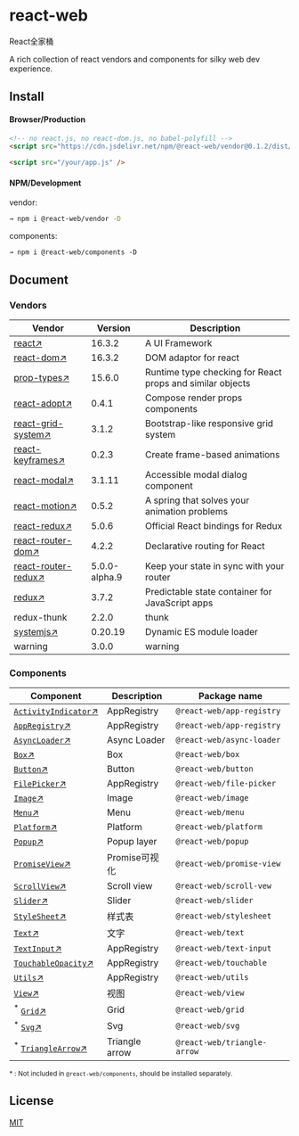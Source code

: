 # react-web
React全家桶

A rich collection of react vendors and components for silky web dev experience. 


## Install

#### Browser/Production

```html
<!-- no react.js, no react-dom.js, no babel-polyfill -->
<script src="https://cdn.jsdelivr.net/npm/@react-web/vendor@0.1.2/dist/vendor.production.js" />

<script src="/your/app.js" />
```

#### NPM/Development

vendor:

```bash
→ npm i @react-web/vendor -D
```

components:

```
→ npm i @react-web/components -D
```

## Document

### Vendors

Vendor | Version  |  Description
------------------|-------------|------------
 [react↗](https://github.com/facebook/react)             |  16.3.2 | A UI Framework
 [react-dom↗](https://github.com/facebook/react) | 16.3.2 | DOM adaptor for react
 [prop-types↗](https://github.com/facebook/prop-types) |  15.6.0   | Runtime type checking for React props and similar objects
 [react-adopt↗](https://github.com/pedronauck/react-adopt) |  0.4.1    | Compose render props components
 [react-grid-system↗](https://github.com/JSxMachina/react-grid-system) |3.1.2     |  Bootstrap-like responsive grid system
  [react-keyframes↗](https://github.com/zeit/react-keyframes) | 0.2.3     |Create frame-based animations
 [react-modal↗](https://github.com/reactjs/react-modal) | 3.1.11     |   Accessible modal dialog component
 [react-motion↗](https://github.com/chenglou/react-motion) | 0.5.2     | A spring that solves your animation problems 
 [react-redux↗](https://github.com/reactjs/react-redux) |5.0.6      |  Official React bindings for Redux
 [react-router-dom↗](https://github.com/ReactTraining/react-router) |4.2.2     | Declarative routing for React
[react-router-redux↗](https://github.com/ReactTraining/react-router) | 5.0.0-alpha.9 |Keep your state in sync with your router 
  [redux↗](https://github.com/reactjs/redux) |3.7.2    |  Predictable state container for JavaScript apps
redux-thunk       | 2.2.0    | thunk
 [systemjs↗](https://github.com/systemjs/systemjs) | 0.20.19    |  Dynamic ES module loader
warning           | 3.0.0      |  warning



### Components


Component | Description | Package name
---------|----------|---------
[`ActivityIndicator`↗](./packages/app-registry/README.md) | AppRegistry | `@react-web/app-registry`
[`AppRegistry`↗](./packages/app-registry/README.md) | AppRegistry | `@react-web/app-registry`
[`AsyncLoader`↗](./packages/async-loader/README.md) | Async Loader | `@react-web/async-loader`
[`Box`↗](./packages/box/README.md) | Box | `@react-web/box`
[`Button`↗](./packages/button/README.md) | Button | `@react-web/button`
[`FilePicker`↗](./packages/file-picker/README.md) | AppRegistry | `@react-web/file-picker`
[`Image`↗](./packages/app-registry/README.md) | Image | `@react-web/image`
[`Menu`↗](./packages/menu/README.md) | Menu | `@react-web/menu`
[`Platform`↗](./packages/platform/README.md) | Platform | `@react-web/platform`
[`Popup`↗](./packages/popup/README.md) | Popup layer | `@react-web/popup`
[`PromiseView`↗](./packages/promise-view/README.md) | Promise可视化 | `@react-web/promise-view`
[`ScrollView`↗](./packages/scroll-view/README.md) | Scroll view | `@react-web/scroll-vew`
[`Slider`↗](./packages/slider/README.md) | Slider | `@react-web/slider`
[`StyleSheet`↗](./packages/stylesheet/README.md) | 样式表 | `@react-web/stylesheet`
[`Text`↗](./packages/text/README.md) | 文字 |  `@react-web/text`
[`TextInput`↗](./packages/text-input/README.md) | AppRegistry | `@react-web/text-input`
[`TouchableOpacity`↗](./packages/touchable/README.md) | AppRegistry | `@react-web/touchable`
[`Utils`↗](./packages/utils/README.md) | AppRegistry | `@react-web/utils`
[`View`↗](./packages/view/README.md) | 视图 |  `@react-web/view`
<sup>*</sup> [`Grid`↗](./packages/grid/README.md) | Grid | `@react-web/grid`
<sup>*</sup> [`Svg`↗](./packages/svg/README.md) | Svg | `@react-web/svg`
<sup>*</sup> [`TriangleArrow`↗](./packages/triangle-arrow/README.md) | Triangle arrow | `@react-web/triangle-arrow`

<small>* : Not included in `@react-web/components`, should be installed separately.</small>


## License

[MIT](LICENSE)
